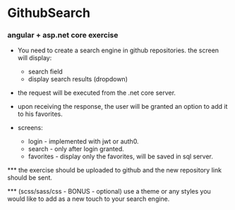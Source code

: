# GithubSearch

### angular + asp.net core exercise ###

* You need to create a search engine in github repositories.
the screen will display:
  - search field
  - display search results (dropdown)

* the request will be executed from the .net core server.

* upon receiving the response, the user will be granted an option to add it to his favorites.

* screens:
  - login - implemented with jwt or auth0.
  - search - only after login granted.
  - favorites - display only the favorites, will be saved in sql server.

*** the exercise should be uploaded to github and the new repository link should be sent.

*** (scss/sass/css - BONUS - optional) use a theme or any styles you would like to add as a new touch to your search engine.
